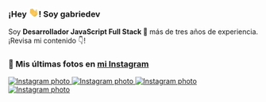 <h3>¡Hey <img src="https://raw.githubusercontent.com/ABSphreak/ABSphreak/master/gifs/Hi.gif" width="20px" decondig="async">! Soy gabriedev</h3>

<p>Soy <strong>Desarrollador JavaScript Full Stack 🚀</strong> más de tres años de experiencia.<br />¡Revisa mi contenido 👇!</p>

### 📸 Mis últimas fotos en [mi Instagram](https://instagram.com/gabrie.dev)


<a href='https://instagram.com/p/CzMY3lzxgmx' target='_blank'>
  <img width='20%' src='https://instagram.flhr9-1.fna.fbcdn.net/v/t51.2885-15/398916226_819142863293745_2426123683154743297_n.webp?stp=dst-jpg_e35&_nc_ht=instagram.flhr9-1.fna.fbcdn.net&_nc_cat=109&_nc_ohc=cWJbfrOlKIkAX-O069d&edm=APU89FABAAAA&ccb=7-5&oh=00_AfCR7m9HSeLBdLYLYDn83JE72Q6utSS0DpkTx0kwQMk1_g&oe=655EF369&_nc_sid=bc0c2c' alt='Instagram photo' />
</a>
<a href='https://instagram.com/p/CygbQv4uqxM' target='_blank'>
  <img width='20%' src='https://instagram.flhr9-1.fna.fbcdn.net/v/t51.2885-15/391525959_236593062741789_5868561716480810596_n.webp?stp=dst-jpg_e35&_nc_ht=instagram.flhr9-1.fna.fbcdn.net&_nc_cat=109&_nc_ohc=F5eljVOA4zoAX_TV25W&edm=APU89FABAAAA&ccb=7-5&oh=00_AfDOqX27wzsxPbAqe9Y0vBldZvp9-WB_8KacYU2JS69pIQ&oe=655F0025&_nc_sid=bc0c2c' alt='Instagram photo' />
</a>
<a href='https://instagram.com/p/CxTmOF6vN8M' target='_blank'>
  <img width='20%' src='https://instagram.flhr9-1.fna.fbcdn.net/v/t51.2885-15/378565944_323878180141713_8920720304536029091_n.jpg?stp=dst-jpg_e15&_nc_ht=instagram.flhr9-1.fna.fbcdn.net&_nc_cat=109&_nc_ohc=CKII75cs1TgAX-fk78W&edm=APU89FABAAAA&ccb=7-5&oh=00_AfA8I1ghwVqhC1hfrXWiHSxp_cyzMkzkpy3v5RtxeFluoA&oe=655FEC98&_nc_sid=bc0c2c' alt='Instagram photo' />
</a>
<a href='https://instagram.com/p/CxLlYVlupp3' target='_blank'>
  <img width='20%' src='https://instagram.flhr9-1.fna.fbcdn.net/v/t51.2885-15/377997579_196784406648750_7872949112471886655_n.webp?stp=dst-jpg_e35&_nc_ht=instagram.flhr9-1.fna.fbcdn.net&_nc_cat=106&_nc_ohc=vthuacj6QvEAX_XKXtW&edm=APU89FABAAAA&ccb=7-5&oh=00_AfBs8r2507W8Rqq5Hl-ghkVqjrlitQkDGMp-H6XqdILLuQ&oe=655F579B&_nc_sid=bc0c2c' alt='Instagram photo' />
</a>
